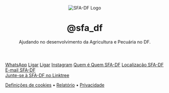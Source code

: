 
<html lang="pt-BR">
<head>
    <meta charset="UTF-8">
    <meta name="viewport" content="width=device-width, initial-scale=1.0">
    <title>SFA-DF</title>
    <link rel="stylesheet" href="styles.css">
</head>
<body>
    <div class="container">
        <header>
            <img src="logo.png" alt="SFA-DF Logo" class="logo">
            <h1>@sfa_df</h1>
            <p>Ajudando no desenvolvimento da Agricultura e Pecuária no DF.</p>
        </header>
        <main>
            <a href="https://wa.me/5561981664444" class="button">WhatsApp</a>
            <a href="tel:+5561981664444" class="button">Ligar</a>
            <a href="tel:+556133297150" class="button">Ligar</a>
            <a href="https://instagram.com/sfa_df" class="button">Instagram</a>
            <a href="quem-somos-sfa.html" class="button">Quem é Quem SFA-DF</a>
            <a href="https://maps.google.com/?q=Setor+Sudoeste,+INMET,+Campus+Via+S1,+Rua+G,+Brasília+-+DF" class="button">Localização SFA-DF</a>
            <a href="mailto:gab-df@agro.gov.br" class="button">E-mail SFA-DF</a>
        </main>
        <footer>
            <a href="https://linktr.ee/sfa_df" class="join-button">Junte-se à SFA-DF no Linktree</a>
            <p><a href="#">Definições de cookies</a> • <a href="#">Relatório</a> • <a href="#">Privacidade</a></p>
        </footer>
    </div>
</body>
</html>
